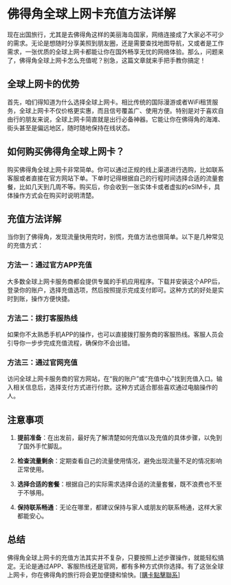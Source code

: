 # 佛得角全球上网卡充值方法详解

现在出国旅行，尤其是去佛得角这样的美丽海岛国家，网络连接成了大家必不可少的需求。无论是想随时分享美照到朋友圈，还是需要查找地图导航，又或者是工作需求，一张优质的全球上网卡都能让你在国外畅享无忧的网络体验。那么，问题来了，佛得角全球上网卡怎么充值呢？别急，这篇文章就来手把手教你搞定！

## 全球上网卡的优势

首先，咱们得知道为什么选择全球上网卡。相比传统的国际漫游或者WiFi租赁服务，全球上网卡不仅价格更实惠，而且信号覆盖广、使用方便。特别是对于喜欢自由行的朋友来说，全球上网卡简直就是出行必备神器。它能让你在佛得角的海滩、街头甚至是偏远地区，随时随地保持在线状态。

## 如何购买佛得角全球上网卡？

购买佛得角全球上网卡非常简单。你可以通过正规的线上渠道进行选购，比如联系客服或者直接在官方网站下单。下单时记得根据自己的行程时间选择合适的流量套餐，比如几天到几周不等。购买后，你会收到一张实体卡或者虚拟的eSIM卡，具体操作方式会在购买时说明清楚。

## 充值方法详解

当你到了佛得角，发现流量快用完时，别慌，充值方法也很简单。以下是几种常见的充值方式：

### 方法一：通过官方APP充值
大多数全球上网卡服务商都会提供专属的手机应用程序。下载并安装这个APP后，登录你的账户，选择充值选项，然后按照提示完成支付即可。这种方式的好处是实时到账，操作方便快捷。

### 方法二：拨打客服热线
如果你不太熟悉手机APP的操作，也可以直接拨打服务商的客服热线。客服人员会引导你一步步完成充值流程，确保你不会出错。

### 方法三：通过官网充值
访问全球上网卡服务商的官方网站，在“我的账户”或“充值中心”找到充值入口。输入相关信息后，选择支付方式进行付款。这种方式适合那些喜欢通过电脑操作的人。

## 注意事项

1. **提前准备**：在出发前，最好先了解清楚如何充值以及充值的具体步骤，以免到了国外手忙脚乱。
   
2. **检查流量剩余**：定期查看自己的流量使用情况，避免出现流量不足的情况影响正常使用。

3. **选择合适的套餐**：根据自己的实际需求选择合适的流量套餐，既不浪费也不至于不够用。

4. **保持联系畅通**：无论在哪里，都建议保持与家人或朋友的联系畅通，这样大家都能安心。

## 总结

佛得角全球上网卡的充值方法其实并不复杂，只要按照上述步骤操作，就能轻松搞定。无论是通过APP、客服热线还是官网，都有多种方式供你选择。有了这张全球上网卡，你在佛得角的旅行将会更加便捷和愉快。[[購卡點擊聯系](https://t.me/s/esim1088)]